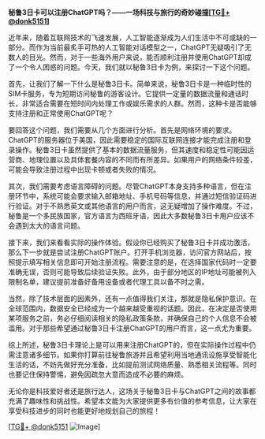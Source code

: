**秘鲁3日卡可以注册ChatGPT吗？——一场科技与旅行的奇妙碰撞[[TG💪+ @donk5151](https://t.me/s/donk5151)]**

近年来，随着互联网技术的飞速发展，人工智能逐渐成为人们生活中不可或缺的一部分。而作为当前最炙手可热的人工智能对话模型之一，ChatGPT无疑吸引了无数人的目光。然而，对于一些海外用户来说，能否顺利注册并使用ChatGPT却成了一个令人困惑的问题。今天，我们就以秘鲁3日卡为例，来探讨一下这个问题。

首先，让我们了解一下什么是秘鲁3日卡。简单来说，秘鲁3日卡是一种临时性的SIM卡服务，专为短期访问秘鲁的游客设计。它提供一定量的数据流量和通话时长，非常适合需要在短时间内处理工作或娱乐需求的人群。然而，这种卡是否能够支持注册和正常使用ChatGPT呢？

要回答这个问题，我们需要从几个方面进行分析。首先是网络环境的要求。ChatGPT的服务器位于美国，因此需要稳定的国际互联网连接才能完成注册和登录操作。秘鲁3日卡虽然提供了基本的数据流量服务，但其速度和稳定性可能因运营商、地理位置以及具体套餐内容的不同而有所差异。如果用户的网络条件较差，可能会导致注册过程中出现卡顿或者失败的情况。

其次，我们需要考虑语言障碍的问题。尽管ChatGPT本身支持多种语言，但在注册环节中，系统可能会要求输入邮箱地址、手机号码等信息，并通过短信验证码进行验证。对于不熟悉英文或其他语言的用户而言，这无疑增加了操作难度。不过，秘鲁是一个多民族国家，官方语言为西班牙语，因此大多数秘鲁3日卡用户应该不会遇到太大的语言问题。

接下来，我们来看看实际的操作体验。假设你已经购买了秘鲁3日卡并成功激活，那么下一步就是尝试注册ChatGPT账户。打开手机浏览器，访问官方网站后，按照提示填写相关信息即可开始注册流程。需要注意的是，在选择国家代码时一定要准确无误，否则可能导致后续验证失败。此外，由于部分地区的IP地址可能被列入限制名单，建议提前准备好备用设备或者代理工具以备不时之需。

当然，除了技术层面的因素外，还有一点值得我们关注，那就是隐私保护意识。在全球范围内，数据安全已经成为一个越来越受重视的话题。因此，在决定是否使用某项服务之前，务必仔细阅读相关的隐私政策条款，并确保自己的个人信息不会被滥用。对于那些希望通过秘鲁3日卡注册ChatGPT的用户而言，这一点尤为重要。

综上所述，秘鲁3日卡理论上是可以用来注册ChatGPT的，但在实际操作过程中仍需注意诸多细节。如果你打算前往秘鲁旅游并且希望利用当地通讯设施享受智能化生活的话，不妨先做好充分准备，比如提前测试网络质量、熟悉相关流程等。同时也要记住保持警惕，避免因疏忽大意而造成不必要的麻烦。

无论你是科技爱好者还是旅行达人，这场关于秘鲁3日卡与ChatGPT之间的故事都充满了趣味性和挑战性。希望本文能为大家提供更多有价值的参考信息，让大家在享受科技进步的同时也能更好地规划自己的旅程！

[[TG💪+ @donk5151](https://t.me/s/donk5151) ![Image](https://i.postimg.cc/rwNCRYN7/Snipaste-2025-04-30-17-27-05.png)]